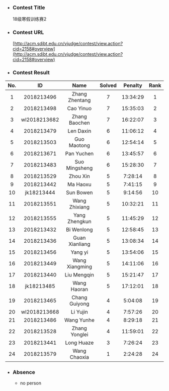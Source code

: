 * ### Contest Title
    18级寒假训练赛2
* ### Contest URL
    [http://acm.sdibt.edu.cn/vjudge/contest/view.action?cid=2158#overview](http://acm.sdibt.edu.cn/vjudge/contest/view.action?cid=2158#overview)
* ### Contest Result

| No.| ID| Name| Solved| Penalty| Rank | 
 | :-: | :-: | :-: | :-: | :-: | :-: |
| 1 | 2018213496 | Zhang Zhentang | 7 | 13:34:29 | 1 |
| 2 | 2018213498 | Cao Yinuo | 7 | 15:35:03 | 2 |
| 3 | wl2018213682 | Zhang Baochen | 7 | 16:22:07 | 3 |
| 4 | 2018213479 | Len Daxin | 6 | 11:06:12 | 4 |
| 5 | 2018213503 | Guo Maotong | 6 | 12:54:14 | 5 |
| 6 | 2018213671 | Pan Yuchen | 6 | 13:45:57 | 6 |
| 7 | 2018213483 | Suo Mingsheng | 6 | 15:28:30 | 7 |
| 8 | 2018213529 | Zhou Xin | 5 | 7:28:14 | 8 |
| 9 | 2018213442 | Ma Haoxu | 5 | 7:41:15 | 9 |
| 10 | jk18213444 | Sun Bowen | 5 | 9:14:56 | 10 |
| 11 | 2018213551 | Wang Zhixiang | 5 | 10:32:21 | 11 |
| 12 | 2018213555 | Yang Zhengkun | 5 | 11:45:29 | 12 |
| 13 | 2018213432 | Bi Wenlong | 5 | 12:58:45 | 13 |
| 14 | 2018213436 | Guan Xianliang | 5 | 13:08:34 | 14 |
| 15 | 2018213456 | Yang yi | 5 | 13:54:06 | 15 |
| 16 | 2018213449 | Wang Xiangming | 5 | 14:11:06 | 16 |
| 17 | 2018213440 | Liu Mengqin | 5 | 15:21:47 | 17 |
| 18 | jk18213485 | Wang Haoran | 5 | 17:12:01 | 18 |
| 19 | 2018213465 | Chang Guiyong | 4 | 5:04:08 | 19 |
| 20 | wl2018213668 | Li Yujin | 4 | 7:57:26 | 20 |
| 21 | 2018213486 | Wang Yunhe | 4 | 8:29:18 | 21 |
| 22 | 2018213528 | Zhang Yonglei | 4 | 11:59:01 | 22 |
| 23 | 2018213441 | Long Huaze | 3 | 7:26:24 | 23 |
| 24 | 2018213579 | Wang Chaoxia | 1 | 2:24:28 | 24 |

* ### Absence

    + no person
